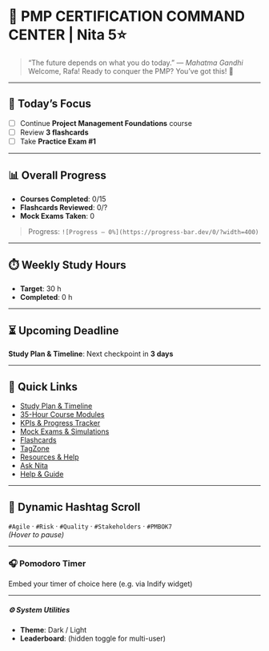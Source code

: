 # 🎯 PMP CERTIFICATION COMMAND CENTER | Nita 5⭐️

> “The future depends on what you do today.” — _Mahatma Gandhi_  
> Welcome, Rafa! Ready to conquer the PMP? You’ve got this! 🚀

---

## 📅 Today’s Focus

- [ ] Continue **Project Management Foundations** course
- [ ] Review **3 flashcards**
- [ ] Take **Practice Exam #1**

---

## 📊 Overall Progress

- **Courses Completed**: 0/15
- **Flashcards Reviewed**: 0/?
- **Mock Exams Taken**: 0

> Progress: `![Progress – 0%](https://progress-bar.dev/0/?width=400)`

---

## ⏱️ Weekly Study Hours

- **Target**: 30 h
- **Completed**: 0 h

---

## ⏳ Upcoming Deadline

**Study Plan & Timeline**: Next checkpoint in **3 days**

---

## 🔗 Quick Links

- [Study Plan & Timeline](notion://link_to_page/Study_Plan_and_Timeline)
- [35-Hour Course Modules](notion://link_to_page/35-Hour_Course_Modules)
- [KPIs & Progress Tracker](notion://link_to_page/KPIs_&_Progress_Tracker)
- [Mock Exams & Simulations](notion://link_to_page/Mock_Exams_&_Simulations)
- [Flashcards](notion://link_to_page/Flashcards)
- [TagZone](notion://link_to_page/TagZone)
- [Resources & Help](notion://link_to_page/Resources_&_Help)
- [Ask Nita](notion://link_to_page/Ask_Nita)
- [Help & Guide](notion://link_to_page/Help_&_Guide)

---

## 🔄 Dynamic Hashtag Scroll

`#Agile` · `#Risk` · `#Quality` · `#Stakeholders` · `#PMBOK7`  
_(Hover to pause)_

---

### 🎧 Pomodoro Timer

Embed your timer of choice here (e.g. via Indify widget)

---

##### ⚙️ System Utilities

- **Theme**: Dark / Light
- **Leaderboard**: (hidden toggle for multi-user)
